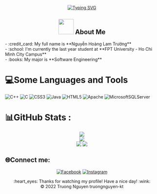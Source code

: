 <!--
**truongnguyen-kt/truongnguyen-kt** is a ✨ _special_ ✨ repository because its `README.md` (this file) appears on your GitHub profile.
-->

<div align="center">
  <a href="https://git.io/typing-svg"><img src="https://readme-typing-svg.herokuapp.com?font=Ink+Free&weight=600&size=50&pause=1000&color=3523F7&center=true&vCenter=true&height=60&width=600&lines=Hello!++I'm+Lam+Truong.;Welcome+to+my+Profile!" alt="Typing SVG" /></a>
  
## <img src="https://raw.githubusercontent.com/nixin72/nixin72/master/wave.gif" width="50px" height="50px"></img> About Me
</div>
- :credit_card: My full name is **Nguyễn Hoàng Lam Trường**
<br>
- :school: I'm currently the last year student at **FPT University - Ho Chi Minh City Campus**
<br>
- :books: My major is **Software Engineering**


# 💻Some Languages and Tools
![C++](https://img.shields.io/badge/c++-%2300599C.svg?style=for-the-badge&logo=c%2B%2B&logoColor=white) 
![C](https://img.shields.io/badge/c-%2300599C.svg?style=for-the-badge&logo=c&logoColor=white) 
![CSS3](https://img.shields.io/badge/css3-%231572B6.svg?style=for-the-badge&logo=css3&logoColor=white) 
![Java](https://img.shields.io/badge/java-%23ED8B00.svg?style=for-the-badge&logo=java&logoColor=white) 
![HTML5](https://img.shields.io/badge/html5-%23E34F26.svg?style=for-the-badge&logo=html5&logoColor=white) 
![Apache](https://img.shields.io/badge/apache-%23D42029.svg?style=for-the-badge&logo=apache&logoColor=white) 
![MicrosoftSQLServer](https://img.shields.io/badge/Microsoft%20SQL%20Sever-CC2927?style=for-the-badge&logo=microsoft%20sql%20server&logoColor=white)
# 📊GitHub Stats :
<div align="center">

![](https://github-readme-stats.vercel.app/api?username=truongnguyen-kt&theme=vue&hide_border=false&include_all_commits=false&count_private=true)<br/>
![](https://github-readme-streak-stats.herokuapp.com/?user=truongnguyen-kt&theme=vue&hide_border=false)<br/>
![](https://github-readme-stats.vercel.app/api/top-langs/?username=truongnguyen-kt&theme=vue&hide_border=false&include_all_commits=false&count_private=true&layout=compact)
[![](https://visitcount.itsvg.in/api?id=truongnguyen-kt&icon=5&color=12)](https://visitcount.itsvg.in)

</div>

## 🌐Connect me:
<div align="center">

[![Facebook](https://img.shields.io/badge/Facebook-%231877F2.svg?logo=Facebook&logoColor=white)](https://facebook.com/https://www.facebook.com/ngtruong166) 
[![Instagram](https://img.shields.io/badge/Instagram-%23E4405F.svg?logo=Instagram&logoColor=white)](https://instagram.com/https://www.instagram.com/lam_truong06/)
</div>
<div align="center">
  :heart_eyes: Thanks for watching my profile! Have a nice day! :wink: <br/>
  &copy; 2022 Truong Nguyen truongnguyen-kt
</div>
